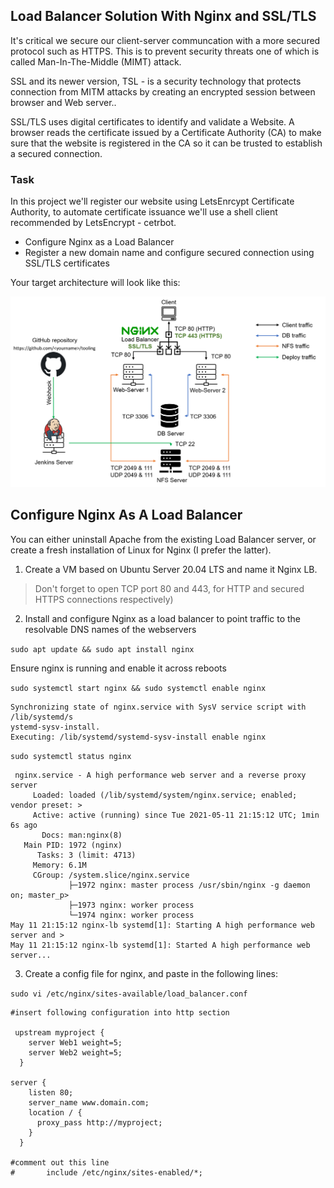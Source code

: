 ## Load Balancer Solution With Nginx and SSL/TLS

It's critical we secure our client-server communcation with a more secured protocol such as HTTPS. This is to prevent security threats one of which is called Man-In-The-Middle (MIMT) attack.

SSL and its newer version, TSL - is a security technology that protects connection from MITM attacks by creating an encrypted session between browser and Web server..

SSL/TLS uses digital certificates to identify and validate a Website. A browser reads the certificate issued by a Certificate Authority (CA) to make sure that the website is registered in the CA so it can be trusted to establish a secured connection.

### Task

In this project we'll register our website using LetsEnrcypt Certificate Authority, to automate certificate issuance we'll use a shell client recommended by LetsEncrypt - cetrbot.

- Configure Nginx as a Load Balancer
- Register a new domain name and configure secured connection using SSL/TLS certificates

Your target architecture will look like this:

![](https://github.com/Arafly/Nginx_LB_TLS/blob/master/assets/nginx_lb.png)

## Configure Nginx As A Load Balancer

You can either uninstall Apache from the existing Load Balancer server, or create a fresh installation of Linux for Nginx (I prefer the latter).

1. Create a VM based on Ubuntu Server 20.04 LTS and name it Nginx LB.
> Don't forget to open TCP port 80 and 443, for HTTP and secured HTTPS connections respectively)

2. Install and configure Nginx as a load balancer to point traffic to the resolvable DNS names of the webservers

`sudo apt update && sudo apt install nginx`

Ensure nginx is running and enable it across reboots

`sudo systemctl start nginx && sudo systemctl enable nginx`

```
Synchronizing state of nginx.service with SysV service script with /lib/systemd/s
ystemd-sysv-install.
Executing: /lib/systemd/systemd-sysv-install enable nginx
```

`sudo systemctl status nginx`

```
 nginx.service - A high performance web server and a reverse proxy server
     Loaded: loaded (/lib/systemd/system/nginx.service; enabled; vendor preset: >
     Active: active (running) since Tue 2021-05-11 21:15:12 UTC; 1min 6s ago
       Docs: man:nginx(8)
   Main PID: 1972 (nginx)
      Tasks: 3 (limit: 4713)
     Memory: 6.1M
     CGroup: /system.slice/nginx.service
             ├─1972 nginx: master process /usr/sbin/nginx -g daemon on; master_p>
             ├─1973 nginx: worker process
             └─1974 nginx: worker process
May 11 21:15:12 nginx-lb systemd[1]: Starting A high performance web server and >
May 11 21:15:12 nginx-lb systemd[1]: Started A high performance web server...
```

3. Create a config file for nginx, and paste in the following lines:

`sudo vi /etc/nginx/sites-available/load_balancer.conf`

```
#insert following configuration into http section

 upstream myproject {
    server Web1 weight=5;
    server Web2 weight=5;
  }

server {
    listen 80;
    server_name www.domain.com;
    location / {
      proxy_pass http://myproject;
    }
  }

#comment out this line
#       include /etc/nginx/sites-enabled/*;
```